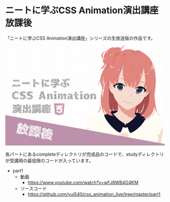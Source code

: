 # ニートに学ぶCSS Animation演出講座 放課後
「ニートに学ぶCSS Animation演出講座」シリーズの生放送版の作品です。

![poster](./poster.png)

各パートにあるcompleteディレクトリが完成品のコードで、studyディレクトリが受講用の最低限のコードが入っています。

- part1
  - 動画
    - <https://www.youtube.com/watch?v=wFJ8WB4G4KM>
  - ソースコード
    - <https://github.com/yui540/css_animation_live/tree/master/part1>
